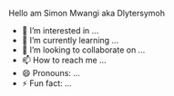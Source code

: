 Hello am Simon  Mwangi aka Dlytersymoh 
- 👀 I’m interested in ...
- 🌱 I’m currently learning ...
- 💞️ I’m looking to collaborate on ...
- 📫 How to reach me ...
- 😄 Pronouns: ...
- ⚡ Fun fact: ...

<!---
Dlytersymoh/Dlytersymoh is a student at Mmust(maside murilo university. A university of choice 
--->
